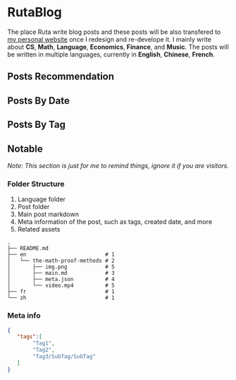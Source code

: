 # RutaBlog

The place Ruta write blog posts and these posts will be also transfered to [my personal website](https://www.rutatang.com/) once I redesign and re-develope it. I mainly write about **CS**, **Math**, **Language**, **Economics**, **Finance**, and **Music**. The posts will be written in multiple languages, currently in **English**, **Chinese**, **French**.

## Posts Recommendation

## Posts By Date

## Posts By Tag

## Notable

*Note: This section is just for me to remind things, ignore it if you are visitors.*

### Folder Structure

1. Language folder
2. Post folder
3. Main post markdown
4. Meta information of the post, such as tags, created date, and more
5. Related assets

```
.
├── README.md
├── en                         # 1
│   └── the-math-proof-methods # 2
│       ├── img.png            # 5
│       ├── main.md            # 3
│       ├── meta.json          # 4
│       └── video.mp4          # 5
├── fr                         # 1
└── zh                         # 1
```

### Meta info

```json
{
   "tags":[
        "Tag1",
        "Tag2",
        "Tag3/SubTag/SubTag"
   ] 
}
```









